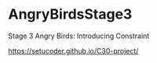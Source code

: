 # AngryBirdsStage3
Stage 3 Angry Birds: Introducing Constraint

https://setucoder.github.io/C30-project/
